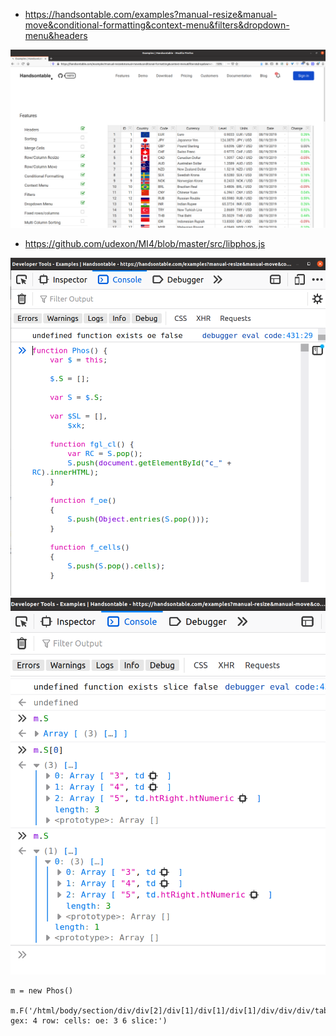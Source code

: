 

- https://handsontable.com/examples?manual-resize&manual-move&conditional-formatting&context-menu&filters&dropdown-menu&headers

<img src="https://github.com/udexon/MI4/blob/master/img/handsontable_demo.png" width=600>

- https://github.com/udexon/MI4/blob/master/src/libphos.js

<img src="https://github.com/udexon/MI4/blob/master/img/function_Phos.png" width=600>

<img src="https://github.com/udexon/MI4/blob/master/img/mi4_row_cells.png" width=600>

```
m = new Phos()

m.F('/html/body/section/div/div[2]/div[1]/div[1]/div[1]/div/div/div/table 
gex: 4 row: cells: oe: 3 6 slice:')
```
